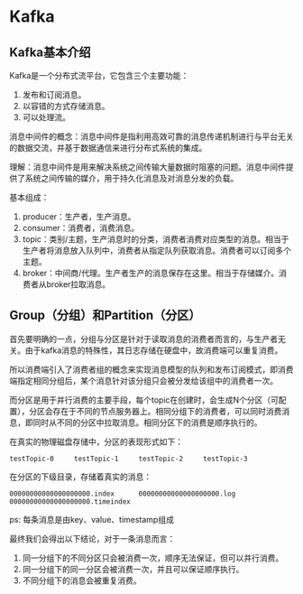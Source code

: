 # Kafka

## Kafka基本介绍
Kafka是一个分布式流平台，它包含三个主要功能：
1. 发布和订阅消息。
2. 以容错的方式存储消息。
3. 可以处理流。

消息中间件的概念：消息中间件是指利用高效可靠的消息传递机制进行与平台无关的数据交流，并基于数据通信来进行分布式系统的集成。

理解：消息中间件是用来解决系统之间传输大量数据时阻塞的问题。消息中间件提供了系统之间传输的媒介，用于持久化消息及对消息分发的负载。


基本组成：

1. producer：生产者，生产消息。
2. consumer：消费者，消费消息。
3. topic：类别/主题，生产消息时的分类，消费者消费对应类型的消息。相当于生产者将消息放入队列中，消费者从指定队列获取消息。消费者可以订阅多个主题。
4. broker：中间商/代理。生产者生产的消息保存在这里。相当于存储媒介。消费者从broker拉取消息。

## Group（分组）和Partition（分区）
首先要明确的一点，分组与分区是针对于读取消息的消费者而言的，与生产者无关。由于kafka消息的特殊性，其日志存储在硬盘中，故消费端可以重复消费。

所以消费端引入了消费者组的概念来实现消息模型的队列和发布订阅模式，即消费端指定相同分组后，某个消息针对该分组只会被分发给该组中的消费者一次。

而分区是用于并行消费的主要手段，每个topic在创建时，会生成N个分区（可配置），分区会存在于不同的节点服务器上。相同分组下的消费者，可以同时消费消息，即同时从不同的分区中拉取消息。相同分区下的消费是顺序执行的。

在真实的物理磁盘存储中，分区的表现形式如下：

```
testTopic-0		testTopic-1		testTopic-2		testTopic-3
```

在分区的下级目录，存储着真实的消息：

```
00000000000000000000.index		00000000000000000000.log		00000000000000000000.timeindex
```

ps: 每条消息是由key、value、timestamp组成


最终我们会得出以下结论，对于一条消息而言：

1. 同一分组下的不同分区只会被消费一次，顺序无法保证，但可以并行消费。
2. 同一分组下的同一分区会被消费一次，并且可以保证顺序执行。
3. 不同分组下的消息会被重复消费。
